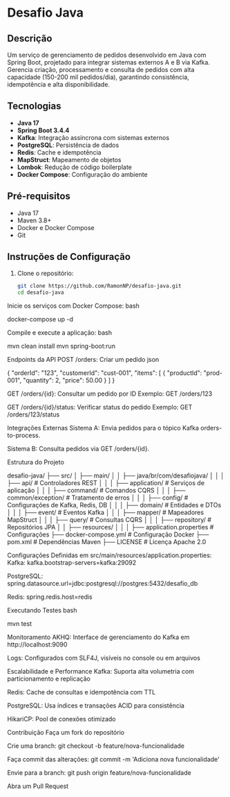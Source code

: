 # Desafio Java

## Descrição
Um serviço de gerenciamento de pedidos desenvolvido em Java com Spring Boot, projetado para integrar sistemas externos A e B via Kafka. Gerencia criação, processamento e consulta de pedidos com alta capacidade (150-200 mil pedidos/dia), garantindo consistência, idempotência e alta disponibilidade.

## Tecnologias
- **Java 17**
- **Spring Boot 3.4.4**
- **Kafka**: Integração assíncrona com sistemas externos
- **PostgreSQL**: Persistência de dados
- **Redis**: Cache e idempotência
- **MapStruct**: Mapeamento de objetos
- **Lombok**: Redução de código boilerplate
- **Docker Compose**: Configuração do ambiente

## Pré-requisitos
- Java 17
- Maven 3.8+
- Docker e Docker Compose
- Git

## Instruções de Configuração
1. Clone o repositório:
   ```bash
   git clone https://github.com/RamonNP/desafio-java.git
   cd desafio-java

Inicie os serviços com Docker Compose:
bash

docker-compose up -d

Compile e execute a aplicação:
bash

mvn clean install
mvn spring-boot:run

Endpoints da API
POST /orders: Criar um pedido
json

{
"orderId": "123",
"customerId": "cust-001",
"items": [
{
"productId": "prod-001",
"quantity": 2,
"price": 50.00
}
]
}

GET /orders/{id}: Consultar um pedido por ID
Exemplo: GET /orders/123

GET /orders/{id}/status: Verificar status do pedido
Exemplo: GET /orders/123/status

Integrações Externas
Sistema A: Envia pedidos para o tópico Kafka orders-to-process.

Sistema B: Consulta pedidos via GET /orders/{id}.

Estrutura do Projeto

desafio-java/
├── src/
│   ├── main/
│   │   ├── java/br/com/desafiojava/
│   │   │   ├── api/                # Controladores REST
│   │   │   ├── application/        # Serviços de aplicação
│   │   │   ├── command/            # Comandos CQRS
│   │   │   ├── common/exception/   # Tratamento de erros
│   │   │   ├── config/             # Configurações de Kafka, Redis, DB
│   │   │   ├── domain/             # Entidades e DTOs
│   │   │   ├── event/              # Eventos Kafka
│   │   │   ├── mapper/             # Mapeadores MapStruct
│   │   │   ├── query/              # Consultas CQRS
│   │   │   ├── repository/         # Repositórios JPA
│   │   ├── resources/
│   │   │   ├── application.properties # Configurações
├── docker-compose.yml              # Configuração Docker
├── pom.xml                         # Dependências Maven
├── LICENSE                         # Licença Apache 2.0

Configurações
Definidas em src/main/resources/application.properties:
Kafka: kafka.bootstrap-servers=kafka:29092

PostgreSQL: spring.datasource.url=jdbc:postgresql://postgres:5432/desafio_db

Redis: spring.redis.host=redis

Executando Testes
bash

mvn test

Monitoramento
AKHQ: Interface de gerenciamento do Kafka em http://localhost:9090

Logs: Configurados com SLF4J, visíveis no console ou em arquivos

Escalabilidade e Performance
Kafka: Suporta alta volumetria com particionamento e replicação

Redis: Cache de consultas e idempotência com TTL

PostgreSQL: Usa índices e transações ACID para consistência

HikariCP: Pool de conexões otimizado

Contribuição
Faça um fork do repositório

Crie uma branch: git checkout -b feature/nova-funcionalidade

Faça commit das alterações: git commit -m 'Adiciona nova funcionalidade'

Envie para a branch: git push origin feature/nova-funcionalidade

Abra um Pull Request

